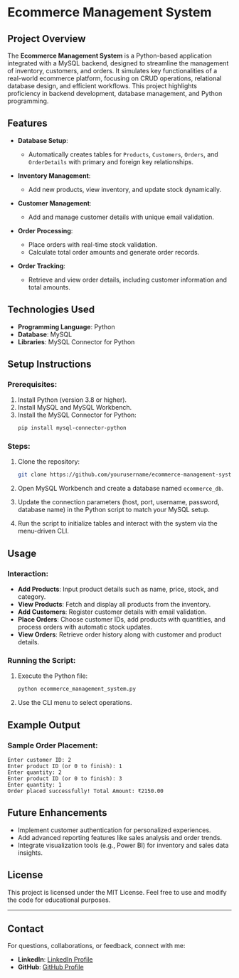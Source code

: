 

# Ecommerce Management System

## Project Overview

The **Ecommerce Management System** is a Python-based application integrated with a MySQL backend, designed to streamline the management of inventory, customers, and orders. It simulates key functionalities of a real-world ecommerce platform, focusing on CRUD operations, relational database design, and efficient workflows. This project highlights proficiency in backend development, database management, and Python programming.

## Features

- **Database Setup**:  
  - Automatically creates tables for `Products`, `Customers`, `Orders`, and `OrderDetails` with primary and foreign key relationships.

- **Inventory Management**:  
  - Add new products, view inventory, and update stock dynamically.

- **Customer Management**:  
  - Add and manage customer details with unique email validation.

- **Order Processing**:  
  - Place orders with real-time stock validation.
  - Calculate total order amounts and generate order records.

- **Order Tracking**:  
  - Retrieve and view order details, including customer information and total amounts.

## Technologies Used

- **Programming Language**: Python  
- **Database**: MySQL  
- **Libraries**: MySQL Connector for Python  

## Setup Instructions

### Prerequisites:
1. Install Python (version 3.8 or higher).
2. Install MySQL and MySQL Workbench.
3. Install the MySQL Connector for Python:
   ```bash
   pip install mysql-connector-python
   ```

### Steps:
1. Clone the repository:
   ```bash
   git clone https://github.com/yourusername/ecommerce-management-system.git
   ```

2. Open MySQL Workbench and create a database named `ecommerce_db`.

3. Update the connection parameters (host, port, username, password, database name) in the Python script to match your MySQL setup.

4. Run the script to initialize tables and interact with the system via the menu-driven CLI.

## Usage

### Interaction:
- **Add Products**: Input product details such as name, price, stock, and category.  
- **View Products**: Fetch and display all products from the inventory.  
- **Add Customers**: Register customer details with email validation.  
- **Place Orders**: Choose customer IDs, add products with quantities, and process orders with automatic stock updates.  
- **View Orders**: Retrieve order history along with customer and product details.

### Running the Script:
1. Execute the Python file:
   ```bash
   python ecommerce_management_system.py
   ```
2. Use the CLI menu to select operations.

## Example Output

### Sample Order Placement:
```
Enter customer ID: 2
Enter product ID (or 0 to finish): 1
Enter quantity: 2
Enter product ID (or 0 to finish): 3
Enter quantity: 1
Order placed successfully! Total Amount: ₹2150.00
```

## Future Enhancements

- Implement customer authentication for personalized experiences.
- Add advanced reporting features like sales analysis and order trends.
- Integrate visualization tools (e.g., Power BI) for inventory and sales data insights.

## License

This project is licensed under the MIT License. Feel free to use and modify the code for educational purposes.

---

## Contact

For questions, collaborations, or feedback, connect with me:  
- **LinkedIn**: [LinkedIn Profile](https://linkedin.com/in/kunjan-chittroda)  
- **GitHub**: [GitHub Profile](https://github.com/Kunjan3011)


